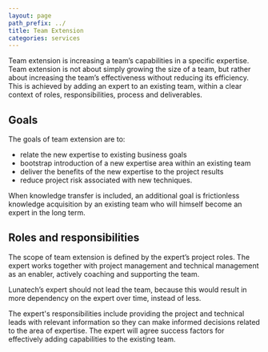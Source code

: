 ```yaml
---
layout: page
path_prefix: ../
title: Team Extension
categories: services
---
```


Team extension is increasing a team’s capabilities in a specific expertise. Team extension is not about simply growing the size of a team, but rather about increasing the team’s effectiveness without reducing its efficiency. This is achieved by adding an expert to an existing team, within a clear context of roles, responsibilities, process and deliverables.


## Goals

The goals of team extension are to:

* relate the new expertise to existing business goals
* bootstrap introduction of a new expertise area within an existing team
* deliver the benefits of the new expertise to the project results
* reduce project risk associated with new techniques.

When knowledge transfer is included, an additional goal is frictionless knowledge acquisition by an existing team who will himself become an expert in the long term.

## Roles and responsibilities

The scope of team extension is defined by the expert’s project roles. The expert works together with project management and technical management as an enabler, actively coaching and supporting the team.

Lunatech’s expert should not lead the team, because this would result in more dependency on the expert over time, instead of less.

The expert's responsibilities include providing the project and technical leads with relevant information so they can make informed decisions related to the area of expertise. The expert will agree success factors for effectively adding capabilities to the existing team.
